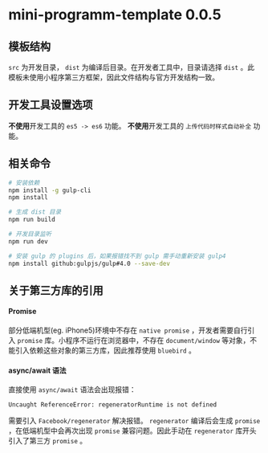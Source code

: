 # mini-programm-template 0.0.5

## 模板结构

 `src` 为开发目录， `dist` 为编译后目录。在开发者工具中，目录请选择 `dist` 。此模板未使用小程序第三方框架，因此文件结构与官方开发结构一致。

## 开发工具设置选项

**不使用**开发工具的 `es5 -> es6` 功能。
**不使用**开发工具的 `上传代码时样式自动补全` 功能。

## 相关命令

```bash
# 安装依赖
npm install -g gulp-cli
npm install

# 生成 dist 目录
npm run build

# 开发目录监听
npm run dev

# 安装 gulp 的 plugins 后，如果报错找不到 gulp 需手动重新安装 gulp4
npm install github:gulpjs/gulp#4.0 --save-dev
```

## 关于第三方库的引用

#### Promise

部分低端机型(eg. iPhone5)环境中不存在 `native promise` ，开发者需要自行引入 `promise` 库。小程序不运行在浏览器中，不存在 `document/window` 等对象，不能引入依赖这些对象的第三方库，因此推荐使用 `bluebird` 。

#### async/await 语法

直接使用 `async/await` 语法会出现报错：
```
Uncaught ReferenceError: regeneratorRuntime is not defined
```
需要引入 `Facebook/regenerator` 解决报错。 `regenerator` 编译后会生成 `promise` ，在低端机型中会再次出现 `promise` 兼容问题。因此手动在 `regenerator` 库开头引入了第三方 `promise` 。
